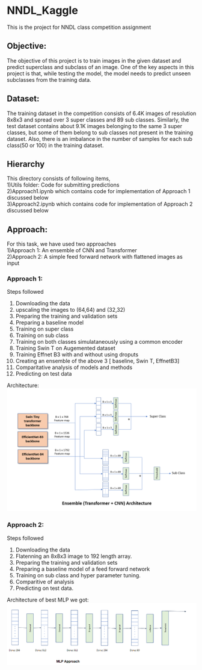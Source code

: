 # NNDL_Kaggle
This is the project for NNDL class competition assignment

## Objective:
The objective of this project is to train images in the given dataset and predict superclass and subclass of an image.
One of the key aspects in this project is that, while testing the model, the model needs to predict unseen subclasses from the training data.

## Dataset:
The training dataset in the competition consists of 6.4K images of resolution 8x8x3 and spread over
3 super classes and 89 sub classes. Similarly, the test dataset contains about 9.1K images belonging
to the same 3 super classes, but some of them belong to sub classes not present in the training dataset.
Also, there is an imbalance in the number of samples for each sub class(50 or 100) in the training
dataset.

## Hierarchy
This directory consists of following items, <br>
1)Utils folder: Code for submitting predictions <br>
2)Approach1.ipynb which contains code for implementation of Approach 1 discussed below <br>
3)Approach2.ipynb which contains code for implementation of Approach 2 discussed below <br>

## Approach:
For this task, we have used two approaches <br>
1)Approach 1: An ensemble of CNN and Transformer <br>
2)Approach 2: A simple feed forward network with flattened images as input <br>

### Approach 1:
Steps followed <br>
1) Downloading the data <br>
2) upscaling the images to (64,64) and (32,32) <br>
3) Preparing the training and validation sets <br>
4) Preparing a baseline model <br>
5) Training on super class <br>
6) Training on sub class <br>
7) Training on both classes simulataneously using a common encoder <br>
8) Training Swin T on Augemented dataset <br>
9) Training Effnet B3 with and without using droputs <br>
10) Creating an ensemble of the above 3 [ baseline, Swin T, EffnetB3]
11) Comparitative analysis of models and methods
12) Predicting on test data

Architecture:
![arc](https://github.com/ug2146/NNDL_Kaggle/blob/main/ensemble_architecture.png)

### Approach 2:
Steps followed <br>
1) Downloading the data <br>
2) Flatenning an 8x8x3 image to 192 length array.
3) Preparing the training and validation sets <br>
4) Preparing a baseline model of a feed forward network<br>
5) Training on sub class and hyper parameter tuning.<br>
6) Comparitive of analysis<br>
7) Predicting on test data.<br>

Architecture of best MLP we got:
![MLP ARC.png](https://github.com/ug2146/NNDL_Kaggle/blob/main/MLP_architecture.png)






